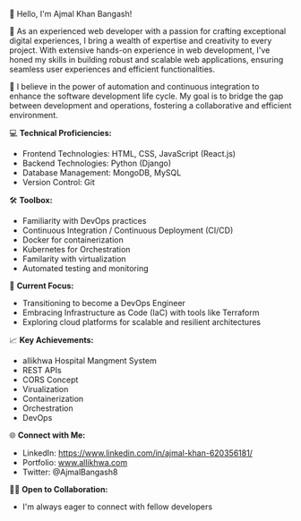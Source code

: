 👋 Hello, I'm Ajmal Khan Bangash!

🚀 As an experienced web developer with a passion for crafting exceptional digital experiences, I bring a wealth of expertise and creativity to every project. With extensive hands-on experience in web development, I've honed my skills in building robust and scalable web applications, ensuring seamless user experiences and efficient functionalities.

🔧 I believe in the power of automation and continuous integration to enhance the software development life cycle. My goal is to bridge the gap between development and operations, fostering a collaborative and efficient environment.

💻 **Technical Proficiencies:**
   - Frontend Technologies: HTML, CSS, JavaScript (React.js)
   - Backend Technologies: Python (Django)
   - Database Management: MongoDB, MySQL
   - Version Control: Git

🛠️ **Toolbox:**
   - Familiarity with DevOps practices
   - Continuous Integration / Continuous Deployment (CI/CD)
   - Docker for containerization
   - Kubernetes for Orchestration
   - Familarity with virtualization
   - Automated testing and monitoring

🔧 **Current Focus:**
   - Transitioning to become a DevOps Engineer
   - Embracing Infrastructure as Code (IaC) with tools like Terraform
   - Exploring cloud platforms for scalable and resilient architectures

📈 **Key Achievements:**
   - allikhwa Hospital Mangment System
   - REST APIs
   - CORS Concept
   - Virualization
   - Containerization
   - Orchestration
   - DevOps

🌐 **Connect with Me:**
   - LinkedIn: https://www.linkedin.com/in/ajmal-khan-620356181/
   - Portfolio: www.allikhwa.com
   - Twitter: @AjmalBangash8

👨‍💻 **Open to Collaboration:**
   - I'm always eager to connect with fellow developers
